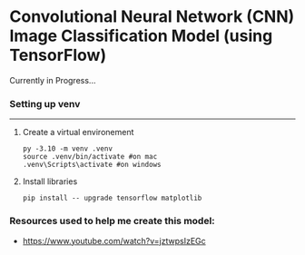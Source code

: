 # Convolutional Neural Network (CNN) Image Classification Model (using TensorFlow)

Currently in Progress... <br>

### Setting up venv 
- - -
1. Create a virtual environement
    ```
    py -3.10 -m venv .venv
    source .venv/bin/activate #on mac
    .venv\Scripts\activate #on windows
    ```
2. Install libraries
   ```
   pip install -- upgrade tensorflow matplotlib 
   ```
   
### Resources used to help me create this model:
- https://www.youtube.com/watch?v=jztwpsIzEGc
